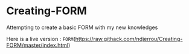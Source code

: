 # Creating-FORM

Attempting to create a basic FORM with my new knowledges

Here is a live version : `FORM`(https://raw.githack.com/ndjerrou/Creating-FORM/master/index.html)
